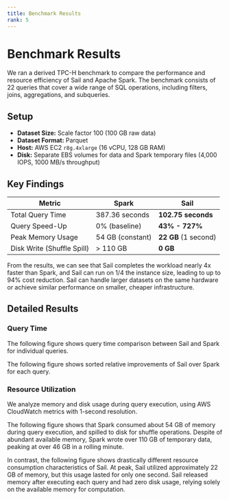 ```yaml
---
title: Benchmark Results
rank: 5
---
```


# Benchmark Results

We ran a derived TPC-H benchmark to compare the performance and resource efficiency of Sail and Apache Spark.
The benchmark consists of 22 queries that cover a wide range of SQL operations, including filters, joins, aggregations, and subqueries.

## Setup

- **Dataset Size:** Scale factor 100 (100 GB raw data)
- **Dataset Format:** Parquet
- **Host:** AWS EC2 `r8g.4xlarge` (16 vCPU, 128 GB RAM)
- **Disk:** Separate EBS volumes for data and Spark temporary files (4,000 IOPS, 1000 MB/s throughput)

## Key Findings

| Metric                     | Spark            | Sail                 |
| -------------------------- | ---------------- | -------------------- |
| Total Query Time           | 387.36 seconds   | **102.75 seconds**   |
| Query Speed-Up             | 0% (baseline)    | **43% - 727%**       |
| Peak Memory Usage          | 54 GB (constant) | **22 GB** (1 second) |
| Disk Write (Shuffle Spill) | > 110 GB         | **0 GB**             |

From the results, we can see that Sail completes the workload nearly 4x faster than Spark,
and Sail can run on 1/4 the instance size, leading to up to 94% cost reduction.
Sail can handle larger datasets on the same hardware or achieve similar performance on smaller, cheaper infrastructure.

## Detailed Results

### Query Time

The following figure shows query time comparison between Sail and Spark for individual queries.

<SvgDiagram :svg="data['query-time.vega.json']" />

The following figure shows sorted relative improvements of Sail over Spark for each query.

<SvgDiagram :svg="data['query-speed-up.vega.json']" />

### Resource Utilization

We analyze memory and disk usage during query execution, using AWS CloudWatch metrics with 1-second resolution.

The following figure shows that Spark consumed about 54 GB of memory during query execution, and spilled to disk for shuffle operations. Despite of abundant available memory, Spark wrote over 110 GB of temporary data, peaking at over 46 GB in a rolling minute.

<SvgDiagram :svg="data['resource-utilization.vega.json']['spark']" />

In contrast, the following figure shows drastically different resource consumption characteristics of Sail. At peak, Sail utilized approximately 22 GB of memory, but this usage lasted for only one second. Sail released memory after executing each query and had zero disk usage, relying solely on the available memory for computation.

<SvgDiagram :svg="data['resource-utilization.vega.json']['sail']" />

<script setup lang="ts">
import SvgDiagram from "@theme/components/SvgDiagram.vue";
import { data } from "./index.data.ts";
</script>
